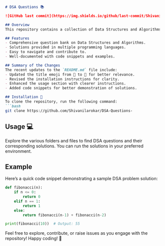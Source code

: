 ```markdown
# DSA Questions 📚

![GitHub last commit](https://img.shields.io/github/last-commit/Shivanilarokar/DSA-Questions-) ![License](https://img.shields.io/badge/license-MIT-blue.svg)

## Overview
This repository contains a collection of Data Structures and Algorithms (DSA) questions aimed at helping developers and students strengthen their problem-solving skills. The questions are categorized and include solutions in various programming languages.

## Features
- Comprehensive question bank on Data Structures and Algorithms.
- Solutions provided in multiple programming languages.
- Easy to navigate and contribute to.
- Well-documented with code snippets and examples.

## Summary of the Changes
The recent updates to the `README.md` file include:
- Updated the title emoji from 📜 to 📖 for better relevance.
- Revised the installation instructions for clarity.
- Enhanced the usage section with clearer instructions.
- Added code snippets for better demonstration of solutions.

## Installation 🚀
To clone the repository, run the following command:
```bash
git clone https://github.com/Shivanilarokar/DSA-Questions-
```

## Usage 💻
Explore the various folders and files to find DSA questions and their corresponding solutions. You can run the solutions in your preferred environment.

## Example
Here’s a quick code snippet demonstrating a sample DSA problem solution:
```python
def fibonacci(n):
    if n <= 0:
        return 0
    elif n == 1:
        return 1
    else:
        return fibonacci(n-1) + fibonacci(n-2)

print(fibonacci(10))  # Output: 55
```

Feel free to explore, contribute, or raise issues as you engage with the repository! Happy coding! 🚀
```